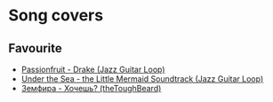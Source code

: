 # Song covers
## Favourite
- [Passionfruit - Drake (Jazz Guitar Loop)](https://www.youtube.com/watch?v=KK26ueQ5hEg)
- [Under the Sea - the Little Mermaid Soundtrack (Jazz Guitar Loop)](https://www.youtube.com/watch?v=3rex2BXtijw)
- [Земфира - Хочешь? (theToughBeard)](https://www.youtube.com/watch?v=4gS4tDcmTZw)